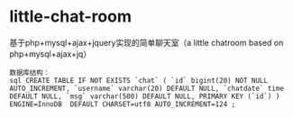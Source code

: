 # little-chat-room
基于php+mysql+ajax+jquery实现的简单聊天室（a little chatroom based on php+mysql+ajax+jq）

 ``数据库结构：``
 <br>
    ```sql
      CREATE TABLE IF NOT EXISTS `chat` (
          `id` bigint(20) NOT NULL AUTO_INCREMENT,
          `username` varchar(20) DEFAULT NULL,
          `chatdate` time DEFAULT NULL,
          `msg` varchar(500) DEFAULT NULL,
          PRIMARY KEY (`id`)
        ) ENGINE=InnoDB  DEFAULT CHARSET=utf8 AUTO_INCREMENT=124 ;
    ```